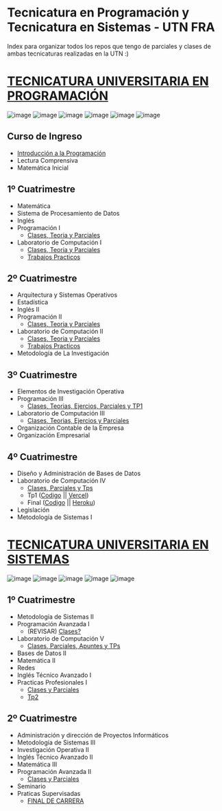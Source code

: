 # Tecnicatura en Programación y Tecnicatura en Sistemas - UTN FRA

Index para organizar todos los repos que tengo de parciales y clases de ambas tecnicaturas realizadas en la UTN :)

# [TECNICATURA UNIVERSITARIA EN PROGRAMACIÓN](http://www.sistemas-utnfra.com.ar/#/pages/carrera/tecnico-programacion/resumen)
![image](https://user-images.githubusercontent.com/40859246/232821333-8923c4b1-350d-40a2-a610-f459c43fc332.png)
![image](https://user-images.githubusercontent.com/40859246/232806738-46cf1dc5-96cd-497f-8dec-b0012bdc5922.png)
![image](https://user-images.githubusercontent.com/40859246/232806762-af888a99-b9f3-4507-8b9c-aff0175f8506.png)
![image](https://user-images.githubusercontent.com/40859246/232806773-4afe6b0c-2912-45ad-97f1-f11125023abd.png)
![image](https://user-images.githubusercontent.com/40859246/232806801-1ff4d429-8455-4053-8786-63060cc83562.png)
![image](https://user-images.githubusercontent.com/40859246/232821618-ee9bfe42-b25d-4abe-925f-351ebc9e7ac6.png)

## Curso de Ingreso
-   [Introducción a la Programación](https://github.com/SeleneAbraldez/CursoIngresoJS)
-   Lectura Comprensiva
-   Matemática Inicial

## 1º Cuatrimestre
-   Matemática
-   Sistema de Procesamiento de Datos
-   Inglés
-   Programación I
	- [Clases, Teoria y Parciales](https://github.com/SeleneAbraldez/Programacion-y-Laboratorio_I)
-   Laboratorio de Computación I 
	- [Clases, Teoria y Parciales](Clases,%20Teoria%20y%20Parciales)
	- [Trabajos Practicos](https://github.com/SeleneAbraldez/TP-Laboratorio-I/tree/master)

## 2º Cuatrimestre
-   Arquitectura y Sistemas Operativos
-   Estadística
-   Inglés II
-   Programación II
	- [Clases, Teoria y Parciales](https://github.com/SeleneAbraldez/Programacion-y-Laboratorio_II)
-   Laboratorio de Computación II
	- [Clases, Teoria y Parciales](https://github.com/SeleneAbraldez/Programacion-y-Laboratorio_II)
	- [Trabajos Practicos](https://github.com/SeleneAbraldez/TP-Laboratorio-II)
-   Metodología de La Investigación

## 3º Cuatrimestre
-   Elementos de Investigación Operativa
-   Programación III
	- [Clases, Teorias, Ejercios, Parciales y TP1](https://github.com/SeleneAbraldez/Progamacion-III)
-   Laboratorio de Computación III
	- [Clases, Teorias, Ejercios y Parciales](https://github.com/SeleneAbraldez/Laboratorio-III)
-   Organización Contable de la Empresa
-   Organización Empresarial

## 4º Cuatrimestre
-   Diseño y Administración de Bases de Datos
-   Laboratorio de Computación IV
	- [Clases, Parciales y Tps](https://github.com/SeleneAbraldez/Laboratorio-IV)
	- Tp1 ([Codigo](https://github.com/SeleneAbraldez/Tp1-LabIV-Mascotas) || [Vercel](https://tp1-lab-iv-mascotas-seleneabraldez.vercel.app/carga))
	- Final ([Codigo](https://github.com/SeleneAbraldez/Labo-IV-FINAL) || [Heroku](https://buenasonrisa.herokuapp.com/))
-   Legislación
-   Metodología de Sistemas I


# [TECNICATURA UNIVERSITARIA EN SISTEMAS](http://www.sistemas-utnfra.com.ar/#/pages/carrera/tecnico-sistemas/resumen)
![image](https://user-images.githubusercontent.com/40859246/232821419-7bba0acd-4626-4eca-9a5c-b6cb6abc5aab.png)
![image](https://user-images.githubusercontent.com/40859246/232821452-4b5a6aad-5d9d-4105-bf78-89316deae232.png)
![image](https://user-images.githubusercontent.com/40859246/232821497-83f94276-3e5f-4fe1-85fa-fb0194899b68.png)
![image](https://user-images.githubusercontent.com/40859246/232821528-6278b7e4-d57f-4331-893c-927db2051da7.png)
![image](https://user-images.githubusercontent.com/40859246/232821593-36a1db04-042c-4c18-bba7-6e6c61738f2e.png)


## 1º Cuatrimestre
-   Metodología de Sistemas II
-   Programación Avanzada I
	- (REVISAR) [Clases?](https://github.com/SeleneAbraldez/Programacion-Avanzada-I)
-   Laboratorio de Computación V
	- [Clases, Parciales, Apuntes y TPs](https://github.com/SeleneAbraldez/Laboratorio-V)
-   Bases de Datos II
-   Matemática II
-   Redes
-   Inglés Técnico Avanzado I
-  Practicas Profesionales I
	- [Clases y Parciales](https://github.com/SeleneAbraldez/PracticasProfesionales)
	- [Tp2](https://github.com/SeleneAbraldez/2020_TP_PPS_Comanda_1_cuatri) 

## 2º Cuatrimestre
-   Administración y dirección de Proyectos Informáticos
-   Metodología de Sistemas III
-   Investigación Operativa II
-   Inglés Técnico Avanzado II
-   Matemática III
-   Programación Avanzada II
	- [Clases y Parciales](https://github.com/SeleneAbraldez/Programacion-Avanzada-II) 
-   Seminario
- Praticas Supervisadas
	- [FINAL DE CARRERA](https://github.com/SeleneAbraldez/web_multitask)




